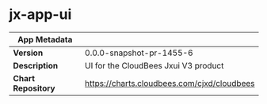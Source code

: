 # jx-app-ui

|App Metadata||
|---|---|
| **Version** | 0.0.0-snapshot-pr-1455-6 |
| **Description** | UI for the CloudBees Jxui V3 product |
| **Chart Repository** | https://charts.cloudbees.com/cjxd/cloudbees |

